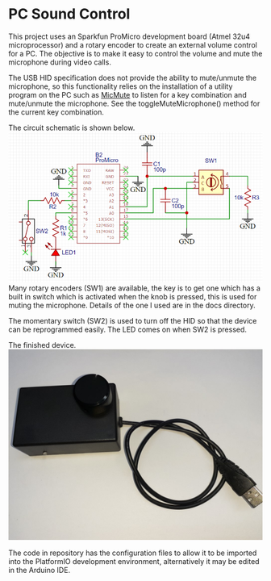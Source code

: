 # PC Sound Control

This project uses an Sparkfun ProMicro development board (Atmel 32u4 microprocessor) and a rotary encoder to create an external volume control for a PC. The objective is to make it easy to control the volume and mute the microphone during video calls.

The USB HID specification does not provide the ability to mute/unmute the microphone, so this functionality relies on the installation of a utility program on the PC such as [MicMute](https://sourceforge.net/projects/micmute/) to listen for a key combination and mute/unmute the microphone. See the toggleMuteMicrophone() method for the current key combination.

The circuit schematic is shown below.
![Circuit Schematic](./docs/schematic.png)
Many rotary encoders (SW1) are available, the key is to get one which has a built in switch which is activated when the knob is pressed, this is used for muting the microphone. Details of the one I used are in the docs directory.

The momentary switch (SW2) is used to turn off the HID so that the device can be reprogrammed easily. The LED comes on when SW2 is pressed.

The finished device.
![Sound Control Device](./docs/sound-control.jpg)

The code in repository has the configuration files to allow it to be imported into the PlatformIO development environment, alternatively it may be edited in the Arduino IDE.

